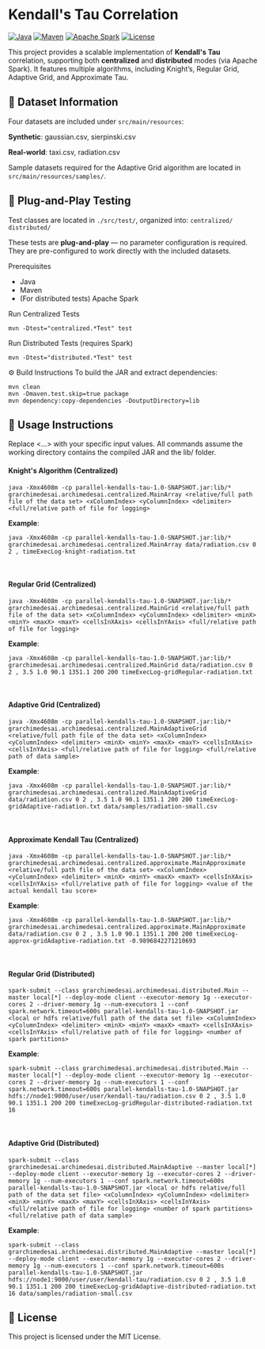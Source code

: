 # Kendall's Tau Correlation

[![Java](https://img.shields.io/badge/Java-11%2B-blue.svg)](https://www.oracle.com/java/)
[![Maven](https://img.shields.io/badge/Maven-Build-green.svg)](https://maven.apache.org/)
[![Apache Spark](https://img.shields.io/badge/Spark-3.x-orange.svg)](https://spark.apache.org/)
[![License](https://img.shields.io/badge/License-MIT-lightgrey.svg)](#)

This project provides a scalable implementation of **Kendall's Tau** correlation, supporting both **centralized** and **distributed** modes (via Apache Spark). 
It features multiple algorithms, including Knight’s, Regular Grid, Adaptive Grid, and Approximate Tau.

## 📁 Dataset Information
Four datasets are included under `src/main/resources`:

**Synthetic**: gaussian.csv, sierpinski.csv

**Real-world**: taxi.csv, radiation.csv

Sample datasets required for the Adaptive Grid algorithm are located in `src/main/resources/samples/`.

## 🧪 Plug-and-Play Testing
Test classes are located in `./src/test/`, organized into:
`centralized/`
`distributed/`

These tests are **plug-and-play** — no parameter configuration is required. They are pre-configured to work directly with the included datasets.

Prerequisites

* Java
* Maven
* (For distributed tests) Apache Spark

Run Centralized Tests
```
mvn -Dtest="centralized.*Test" test
```

Run Distributed Tests (requires Spark)
```
mvn -Dtest="distributed.*Test" test
```

⚙️ Build Instructions
To build the JAR and extract dependencies:
```
mvn clean
mvn -Dmaven.test.skip=true package
mvn dependency:copy-dependencies -DoutputDirectory=lib
```

##  🚀 Usage Instructions

Replace <...> with your specific input values. All commands assume the working directory contains the compiled JAR and the lib/ folder.
<br />


#### Knight's Algorithm (Centralized)
```
java -Xmx4608m -cp parallel-kendalls-tau-1.0-SNAPSHOT.jar:lib/* grarchimedesai.archimedesai.centralized.MainArray <relative/full path file of the data set> <xColumnIndex> <yColumnIndex> <delimiter> <full/relative path of file for logging>
```
**Example**:
```
java -Xmx4608m -cp parallel-kendalls-tau-1.0-SNAPSHOT.jar:lib/* grarchimedesai.archimedesai.centralized.MainArray data/radiation.csv 0 2 , timeExecLog-knight-radiation.txt
```
<br />


#### Regular Grid (Centralized)
```
java -Xmx4608m -cp parallel-kendalls-tau-1.0-SNAPSHOT.jar:lib/* grarchimedesai.archimedesai.centralized.MainGrid <relative/full path file of the data set> <xColumnIndex> <yColumnIndex> <delimiter> <minX> <minY> <maxX> <maxY> <cellsInXAxis> <cellsInYAxis> <full/relative path of file for logging>
```
**Example**:
```
java -Xmx4608m -cp parallel-kendalls-tau-1.0-SNAPSHOT.jar:lib/* grarchimedesai.archimedesai.centralized.MainGrid data/radiation.csv 0 2 , 3.5 1.0 90.1 1351.1 200 200 timeExecLog-gridRegular-radiation.txt
```
<br />

#### Adaptive Grid (Centralized)
```
java -Xmx4608m -cp parallel-kendalls-tau-1.0-SNAPSHOT.jar:lib/* grarchimedesai.archimedesai.centralized.MainAdaptiveGrid <relative/full path file of the data set> <xColumnIndex> <yColumnIndex> <delimiter> <minX> <minY> <maxX> <maxY> <cellsInXAxis> <cellsInYAxis> <full/relative path of file for logging> <full/relative path of data sample>
```
**Example**:
```
java -Xmx4608m -cp parallel-kendalls-tau-1.0-SNAPSHOT.jar:lib/* grarchimedesai.archimedesai.centralized.MainAdaptiveGrid data/radiation.csv 0 2 , 3.5 1.0 90.1 1351.1 200 200 timeExecLog-gridAdaptive-radiation.txt data/samples/radiation-small.csv
```
<br />

#### Approximate Kendall Tau (Centralized)
```
java -Xmx4608m -cp parallel-kendalls-tau-1.0-SNAPSHOT.jar:lib/* grarchimedesai.archimedesai.centralized.approximate.MainApproximate <relative/full path file of the data set> <xColumnIndex> <yColumnIndex> <delimiter> <minX> <minY> <maxX> <maxY> <cellsInXAxis> <cellsInYAxis> <full/relative path of file for logging> <value of the actual kendall tau score>
```
**Example**:
```
java -Xmx4608m -cp parallel-kendalls-tau-1.0-SNAPSHOT.jar:lib/* grarchimedesai.archimedesai.centralized.approximate.MainApproximate data/radiation.csv 0 2 , 3.5 1.0 90.1 1351.1 200 200 timeExecLog-approx-gridAdaptive-radiation.txt -0.9896842271210693
```
<br />

#### Regular Grid (Distributed)
```
spark-submit --class grarchimedesai.archimedesai.distributed.Main --master local[*] --deploy-mode client --executor-memory 1g --executor-cores 2 --driver-memory 1g --num-executors 1 --conf spark.network.timeout=600s parallel-kendalls-tau-1.0-SNAPSHOT.jar <local or hdfs relative/full path of the data set file> <xColumnIndex> <yColumnIndex> <delimiter> <minX> <minY> <maxX> <maxY> <cellsInXAxis> <cellsInYAxis> <full/relative path of file for logging> <number of spark partitions>
```
**Example**:
```
spark-submit --class grarchimedesai.archimedesai.distributed.Main --master local[*] --deploy-mode client --executor-memory 1g --executor-cores 2 --driver-memory 1g --num-executors 1 --conf spark.network.timeout=600s parallel-kendalls-tau-1.0-SNAPSHOT.jar hdfs://node1:9000/user/user/kendall-tau/radiation.csv 0 2 , 3.5 1.0 90.1 1351.1 200 200 timeExecLog-gridRegular-distributed-radiation.txt 16
```
<br />

#### Adaptive Grid (Distributed)
```
spark-submit --class grarchimedesai.archimedesai.distributed.MainAdaptive --master local[*] --deploy-mode client --executor-memory 1g --executor-cores 2 --driver-memory 1g --num-executors 1 --conf spark.network.timeout=600s parallel-kendalls-tau-1.0-SNAPSHOT.jar <local or hdfs relative/full path of the data set file> <xColumnIndex> <yColumnIndex> <delimiter> <minX> <minY> <maxX> <maxY> <cellsInXAxis> <cellsInYAxis> <full/relative path of file for logging> <number of spark partitions> <full/relative path of data sample>
```
**Example**:
```
spark-submit --class grarchimedesai.archimedesai.distributed.MainAdaptive --master local[*] --deploy-mode client --executor-memory 1g --executor-cores 2 --driver-memory 1g --num-executors 1 --conf spark.network.timeout=600s parallel-kendalls-tau-1.0-SNAPSHOT.jar hdfs://node1:9000/user/user/kendall-tau/radiation.csv 0 2 , 3.5 1.0 90.1 1351.1 200 200 timeExecLog-gridAdaptive-distributed-radiation.txt 16 data/samples/radiation-small.csv
```

## 📜 License
This project is licensed under the MIT License.

